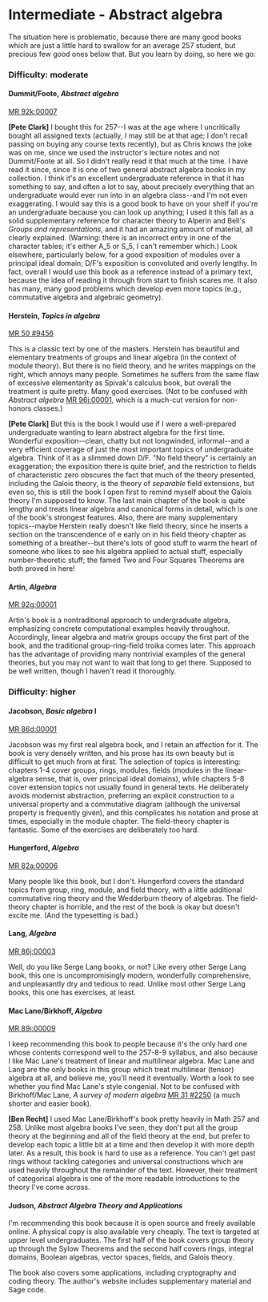 # Intermediate - Abstract algebra

The situation here is problematic, because there are many good books which are just a little
hard to swallow for an average 257 student, but precious few good ones below that.  But you
learn by doing, so here we go:

### Difficulty: moderate

#### Dummit/Foote, *Abstract algebra*

[MR 92k:00007](http://www.ams.org/mathscinet-getitem?mr=92k%3A00007)

**[Pete Clark]** I bought this for 257--I was at the age where I uncritically bought all
assigned texts (actually, I may still be at that age; I don't recall passing on buying any
course texts recently), but as Chris knows the joke was on me, since we used the instructor's
lecture notes and not Dummit/Foote at all.  So I didn't really read it that much at the time.
I have read it since, since it is one of two general abstract algebra books in my collection.
I think it's an excellent undergraduate reference in that it has something to say, and often a
lot to say, about precisely everything that an undergraduate would ever run into in an algebra
class--and I'm not even exaggerating.  I would say this is a good book to have on your shelf if
you're an undergraduate because you can look up anything; I used it this fall as a solid
supplementary reference for character theory to Alperin and Bell's *Groups and
representations*, and it had an amazing amount of material, all clearly explained.  (Warning:
there is an incorrect entry in one of the character tables; it's either A\_5 or S\_5, I can't
remember which.)  Look elsewhere, particularly below, for a good exposition of modules over a
principal ideal domain; D/F's exposition is convoluted and overly lengthy.  In fact, overall I
would use this book as a reference instead of a primary text, because the idea of reading it
through from start to finish scares me.  It also has many, many good problems which develop
even more topics (e.g., commutative algebra and algebraic geometry).

#### Herstein, *Topics in algebra*

[MR 50 #9456](http://www.ams.org/mathscinet-getitem?mr=50+%239456)

This is a classic text by one of the masters.  Herstein has beautiful and elementary treatments
of groups and linear algebra (in the context of module theory).  But there is no field theory,
and he writes mappings on the right, which annoys many people.  Sometimes he suffers from the
same flaw of excessive elementarity as Spivak's calculus book, but overall the treatment is
quite pretty.  Many good exercises.  (Not to be confused with *Abstract algebra*
[MR 96j:00001](http://www.ams.org/mathscinet-getitem?mr=96j%3A00001), which is a much-cut
version for non-honors classes.)

**[Pete Clark]** But this is the book I would use if I were a well-prepared undergraduate
wanting to learn abstract algebra for the first time.  Wonderful exposition--clean, chatty but
not longwinded, informal--and a very efficient coverage of just the most important topics of
undergraduate algebra. Think of it as a slimmed down D/F.  "No field theory" is certainly an
exaggeration; the exposition there is quite brief, and the restriction to fields of
characteristic zero obscures the fact that much of the theory presented, including the Galois
theory, is the theory of *separable* field extensions, but even so, this is still the book I
open first to remind myself about the Galois theory I'm supposed to know.  The last main
chapter of the book is quite lengthy and treats linear algebra and canonical forms in detail,
which is one of the book's strongest features.  Also, there are many supplementary
topics--maybe Herstein really doesn't like field theory, since he inserts a section on the
transcendence of e early on in his field theory chapter as something of a breather--but there's
lots of good stuff to warm the heart of someone who likes to see his algebra applied to actual
stuff, especially number-theoretic stuff; the famed Two and Four Squares Theorems are both
proved in here!

#### Artin, *Algebra*

[MR 92g:00001](http://www.ams.org/mathscinet-getitem?mr=92g%3A00001)

Artin's book is a nontraditional approach to undergraduate algebra, emphasizing concrete
computational examples heavily throughout.  Accordingly, linear algebra and matrix groups
occupy the first part of the book, and the traditional group-ring-field troika comes later.
This approach has the advantage of providing many nontrivial examples of the general theories,
but you may not want to wait that long to get there.  Supposed to be well written, though I
haven't read it thoroughly.

### Difficulty: higher

#### Jacobson, *Basic algebra* I

[MR 86d:00001](http://www.ams.org/mathscinet-getitem?mr=86d%3A00001)

Jacobson was my first real algebra book, and I retain an affection for it.  The book is very
densely written, and his prose has its own beauty but is difficult to get much from at first.
The selection of topics is interesting: chapters 1-4 cover groups, rings, modules, fields
(modules in the linear-algebra sense, that is, over principal ideal domains), while chapters
5-8 cover extension topics not usually found in general texts.  He deliberately avoids
modernist abstraction, preferring an explicit construction to a universal property and a
commutative diagram (although the universal property is frequently given), and this complicates
his notation and prose at times, especially in the module chapter.  The field-theory chapter is
fantastic.  Some of the exercises are deliberately too hard.

#### Hungerford, *Algebra*

[MR 82a:00006](http://www.ams.org/mathscinet-getitem?mr=82a%3A00006)

Many people like this book, but I don't.  Hungerford covers the standard topics from group,
ring, module, and field theory, with a little additional commutative ring theory and the
Wedderburn theory of algebras.  The field-theory chapter is horrible, and the rest of the book
is okay but doesn't excite me.  (And the typesetting is bad.)

#### Lang, *Algebra*

[MR 86j:00003](http://www.ams.org/mathscinet-getitem?mr=86j%3A00003)

Well, do you like Serge Lang books, or not?  Like every other Serge Lang book, this one is
uncompromisingly modern, wonderfully comprehensive, and unpleasantly dry and tedious to read.
Unlike most other Serge Lang books, this one has exercises, at least.

#### Mac Lane/Birkhoff, *Algebra*

[MR 89i:00009](http://www.ams.org/mathscinet-getitem?mr=89i%3A00009)

I keep recommending this book to people because it's the only hard one whose contents
correspond well to the 257-8-9 syllabus, and also because I like Mac Lane's treatment of linear
and multilinear algebra.  Mac Lane and Lang are the only books in this group which treat
multilinear (tensor) algebra at all, and believe me, you'll need it eventually.  Worth a look
to see whether you find Mac Lane's style congenial.  Not to be confused with Birkhoff/Mac Lane,
*A survey of modern algebra* [MR 31 #2250](http://www.ams.org/mathscinet-getitem?mr=31+%232250)
(a much shorter and easier book).

**[Ben Recht]** I used Mac Lane/Birkhoff's book pretty heavily in Math 257 and 258.  Unlike
most algebra books I've seen, they don't put all the group theory at the beginning and all of
the field theory at the end, but prefer to develop each topic a little bit at a time and then
develop it with more depth later.  As a result, this book is hard to use as a reference.  You
can't get past rings without tackling categories and universal constructions which are used
heavily throughout the remainder of the text.  However, their treatment of categorical algebra
is one of the more readable introductions to the theory I've come across.

#### Judson, *Abstract Algebra Theory and Applications*

I'm recommending this book because it is open source and freely available online. A physical 
copy is also available very cheaply. The text is targeted at upper level undergraduates. The 
first half of the book covers group theory up through the Sylow Theorems and the second half 
covers rings, integral domains, Boolean algebras, vector spaces, fields, and Galois theory.

The book also covers some applications, including cryptography and coding theory. The author's
website includes supplementary material and Sage code.